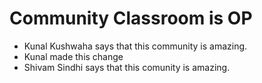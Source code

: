 # Community Classroom is OP

- Kunal Kushwaha says that this community is amazing.
- Kunal made this change
- Shivam Sindhi says that this comunity is amazing.

